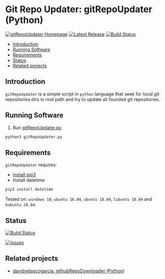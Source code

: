 # Git Repo Updater: gitRepoUpdater (Python)
[![gitRepoUpdater Homepage](https://img.shields.io/badge/gitRepoUpdater-develop-orange.svg)](https://github.com/davidvelascogarcia/gitRepoUpdater/tree/develop/programs) [![Latest Release](https://img.shields.io/github/tag/davidvelascogarcia/gitRepoUpdater.svg?label=Latest%20Release)](https://github.com/davidvelascogarcia/gitRepoUpdater/tags) [![Build Status](https://travis-ci.org/davidvelascogarcia/gitRepoUpdater.svg?branch=develop)](https://travis-ci.org/davidvelascogarcia/gitRepoUpdater)

- [Introduction](#introduction)
- [Running Software](#running-software)
- [Requirements](#requirements)
- [Status](#status)
- [Related projects](#related-projects)

## Introduction

`gitRepoUpdater` is a simple script in `python` language that seek for local git repositories dirs in root path and try to update all founded git repositories.

## Running Software

1. Run [gitRepoUpdater.py](./programs).

```bash
python3 gitRepoUpdater.py
```


## Requirements

`gitRepoUpdater` requires:

* [Install pip3](https://github.com/roboticslab-uc3m/installation-guides/blob/master/install-pip.md)
* Install datetime
```bash
pip3 install datetime
```


Tested on: `windows 10`, `ubuntu 16.04`, `ubuntu 18.04`, `lubuntu 18.04` and `kubuntu 20.04`.


## Status

[![Build Status](https://travis-ci.org/davidvelascogarcia/gitRepoUpdater.svg?branch=develop)](https://travis-ci.org/davidvelascogarcia/gitRepoUpdater)

[![Issues](https://img.shields.io/github/issues/davidvelascogarcia/gitRepoUpdater.svg?label=Issues)](https://github.com/davidvelascogarcia/gitRepoUpdater/issues)

## Related projects

* [davidvelascogarcia: githubRepoDownloader (Python)](https://github.com/davidvelascogarcia/githubRepoDownloader)